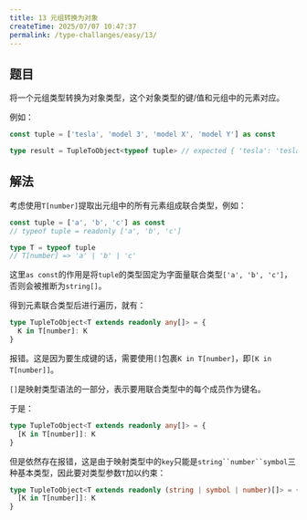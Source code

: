 ```yaml
---
title: 13 元组转换为对象
createTime: 2025/07/07 10:47:37
permalink: /type-challanges/easy/13/
---
```


## 题目

将一个元组类型转换为对象类型，这个对象类型的键/值和元组中的元素对应。

例如：

```ts
const tuple = ['tesla', 'model 3', 'model X', 'model Y'] as const

type result = TupleToObject<typeof tuple> // expected { 'tesla': 'tesla', 'model 3': 'model 3', 'model X': 'model X', 'model Y': 'model Y'}
```

## 解法

考虑使用`T[number]`提取出元组中的所有元素组成联合类型，例如：

```ts
const tuple = ['a', 'b', 'c'] as const 
// typeof tuple = readonly ['a', 'b', 'c']

type T = typeof tuple
// T[number] => 'a' | 'b' | 'c'
```

这里`as const`的作用是将`tuple`的类型固定为字面量联合类型`['a', 'b', 'c']`，否则会被推断为`string[]`。

得到元素联合类型后进行遍历，就有：

```ts
type TupleToObject<T extends readonly any[]> = {
  K in T[number]: K
}
```

报错。这是因为要生成键的话，需要使用`[]`包裹`K in T[number]`，即`[K in T[number]]`。

`[]`是映射类型语法的一部分，表示要用联合类型中的每个成员作为键名。

于是：

```ts
type TupleToObject<T extends readonly any[]> = {
  [K in T[number]]: K
}
```

但是依然存在报错，这是由于映射类型中的`key`只能是`string``number``symbol`三种基本类型，因此要对类型参数`T`加以约束：

```ts
type TupleToObject<T extends readonly (string | symbol | number)[]> = {
  [K in T[number]]: K
}
```